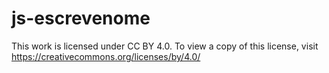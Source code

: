 # js-escrevenome

This work is licensed under CC BY 4.0. To view a copy of this license, visit https://creativecommons.org/licenses/by/4.0/
